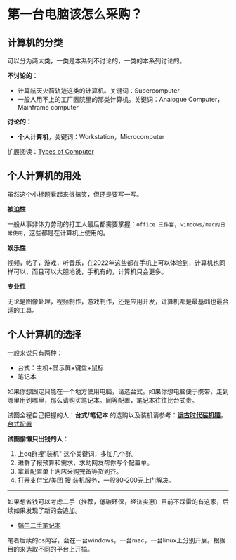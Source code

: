 # 第一台电脑该怎么采购？

## 计算机的分类

可以分为两大类，一类是本系列不讨论的，一类的本系列讨论的。

**不讨论的：**

- 计算航天火箭轨迹这类的计算机。关键词：Supercomputer
- 一般人用不上的工厂医院里的那类计算机。关键词：Analogue Computer，Mainframe computer

**讨论的：**

-  **个人计算机**，关键词：Workstation，Microcomputer

扩展阅读：[Types of Computer](https://www.javatpoint.com/types-of-computer)

## 个人计算机的用处

虽然这个小标题看起来很搞笑，但还是要写一写。

**被迫性**

一般从事非体力劳动的打工人最后都需要掌握：`office 三件套`，`windows/mac的日常使用`，这些都是在计算机上使用的。

**娱乐性**

视频，帖子，游戏，听音乐，在2022年这些都在手机上可以体验到，计算机也同样可以，而且可以大胆地说，手机有的，计算机只会更多。

**专业性**

无论是图像处理，视频制作，游戏制作，还是应用开发，计算机都是最基础也最合适的工具。

## 个人计算机的选择

一般来说只有两种：

- 台式：主机+显示屏+键盘+鼠标
- 笔记本

如果你想固定只能在一个地方使用电脑，请选台式。如果你想电脑便于携带，走到哪里用到哪里，那么请购买笔记本。同等配置，笔记本往往比台式贵。

试图全程自己把握的人：**台式/笔记本** 的选购以及装机请参考：[**远古时代装机猿**](https://space.bilibili.com/35359510)，[台式配置](https://search.bilibili.com/all?keyword=%E5%8F%B0%E5%BC%8F%E9%85%8D%E7%BD%AE)

**试图偷懒只出钱的人**：

1. 上qq群搜"装机" 这个关键词，多加几个群。
2. 进群了报预算和需求，求助网友帮你写个配置单。
3. 拿着配置单上网店采购完备等货到齐。
4. 打开支付宝/美团 搜 装机服务，一般80-200元上门解决。

***

如果想省钱可以考虑二手（推荐，低碳环保，经济实惠）目前不踩雷的有这家，后续如果发现了新的会追加。

- [蜗牛二手笔记本](https://x230.taobao.com/)

笔者后续的cs内容，会在一台windows，一台mac，一台linux上分别开展。根据目的来选取不同的平台上开搞。





